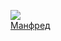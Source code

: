 ![](/books/dramaturgy/Джордж%20Гордон%20Байрон/Манфред.jpg)  
[Манфред](/books/dramaturgy/Джордж%20Гордон%20Байрон/Манфред)